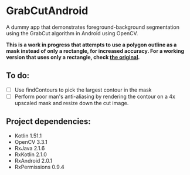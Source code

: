 # GrabCutAndroid

A dummy app that demonstrates foreground-background segmentation using the GrabCut algorithm in Android using OpenCV.

**This is a work in progress that attempts to use a polygon outline as a mask instead of only a rectangle, for increased accuracy. For a working version that uses only a rectangle, check [the original](https://github.com/mrmitew/GrabCutAndroid).**

## To do:

- [ ] Use findContours to pick the largest contour in the mask
- [ ] Perform poor man's anti-aliasing by rendering the contour on a 4x upscaled mask and resize down the cut image. 

## Project dependencies:
- Kotlin 1.51.1
- OpenCV 3.3.1
- RxJava 2.1.6
- RxKotlin 2.1.0
- RxAndroid 2.0.1
- RxPermissions 0.9.4
